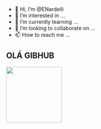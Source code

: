 - 👋 Hi, I’m @ENardelli
- 👀 I’m interested in ...
- 🌱 I’m currently learning ...
- 💞️ I’m looking to collaborate on ...
- 📫 How to reach me ... 

<h2>OLÁ GIBHUB</h2>

<img height="150em" src="https://github-readme-stats.vercel.app/api?username=ENardelli&show_icons=true&hide_border=true&&count_private=true&include_all_commits=true" />



